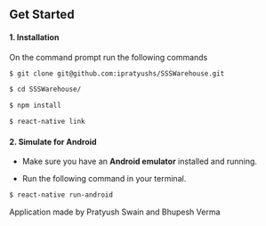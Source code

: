 


## Get Started


#### 1. Installation

On the command prompt run the following commands

```sh
$ git clone git@github.com:ipratyushs/SSSWarehouse.git

$ cd SSSWarehouse/

$ npm install

$ react-native link
```


#### 2. Simulate for Android

*	Make sure you have an **Android emulator** installed and running.

*	Run the following command in your terminal.

```sh
$ react-native run-android
```

Application made by Pratyush Swain and Bhupesh Verma